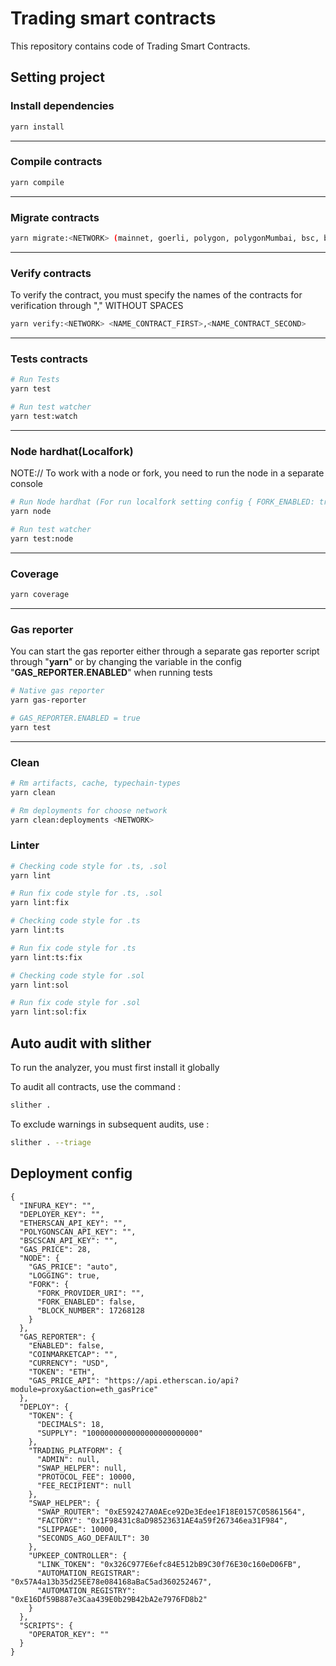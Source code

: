 # Trading smart contracts

This repository contains code of Trading Smart Contracts.

## Setting project

### Install dependencies

```sh
yarn install
```

---

### Compile contracts

```sh
yarn compile
```

---

### Migrate contracts

```sh
yarn migrate:<NETWORK> (mainnet, goerli, polygon, polygonMumbai, bsc, bscTestnet)
```

---

### Verify contracts

To verify the contract, you must specify the names of the contracts for verification through "," WITHOUT SPACES

```sh
yarn verify:<NETWORK> <NAME_CONTRACT_FIRST>,<NAME_CONTRACT_SECOND>
```

---

### Tests contracts

```sh
# Run Tests
yarn test

# Run test watcher
yarn test:watch
```

---

### Node hardhat(Localfork)

NOTE:// To work with a node or fork, you need to run the node in a separate console

```sh
# Run Node hardhat (For run localfork setting config { FORK_ENABLED: true, FORK_PROVIDER_URI: "https://...."})
yarn node

# Run test watcher
yarn test:node
```

---

### Coverage

```sh
yarn coverage
```

---

### Gas reporter

You can start the gas reporter either through a separate gas reporter script through "**yarn**" or by changing the variable in the config "**GAS_REPORTER.ENABLED**" when running tests

```sh
# Native gas reporter
yarn gas-reporter

# GAS_REPORTER.ENABLED = true
yarn test
```

---

### Clean

```sh
# Rm artifacts, cache, typechain-types
yarn clean

# Rm deployments for choose network
yarn clean:deployments <NETWORK>
```

### Linter

```sh
# Checking code style for .ts, .sol
yarn lint

# Run fix code style for .ts, .sol
yarn lint:fix

# Checking code style for .ts
yarn lint:ts

# Run fix code style for .ts
yarn lint:ts:fix

# Checking code style for .sol
yarn lint:sol

# Run fix code style for .sol
yarn lint:sol:fix
```

## Auto audit with slither

To run the analyzer, you must first install it globally

To audit all contracts, use the command :

```sh
slither .
```

To exclude warnings in subsequent audits, use :

```sh
slither . --triage
```

## Deployment config

```
{
  "INFURA_KEY": "",
  "DEPLOYER_KEY": "",
  "ETHERSCAN_API_KEY": "",
  "POLYGONSCAN_API_KEY": "",
  "BSCSCAN_API_KEY": "",
  "GAS_PRICE": 28,
  "NODE": {
    "GAS_PRICE": "auto",
    "LOGGING": true,
    "FORK": {
      "FORK_PROVIDER_URI": "",
      "FORK_ENABLED": false,
      "BLOCK_NUMBER": 17268128
    }
  },
  "GAS_REPORTER": {
    "ENABLED": false,
    "COINMARKETCAP": "",
    "CURRENCY": "USD",
    "TOKEN": "ETH",
    "GAS_PRICE_API": "https://api.etherscan.io/api?module=proxy&action=eth_gasPrice"
  },
  "DEPLOY": {
    "TOKEN": {
      "DECIMALS": 18,
      "SUPPLY": "1000000000000000000000000"
    },
    "TRADING_PLATFORM": {
      "ADMIN": null,
      "SWAP_HELPER": null,
      "PROTOCOL_FEE": 10000,
      "FEE_RECIPIENT": null
    },
    "SWAP_HELPER": {
      "SWAP_ROUTER": "0xE592427A0AEce92De3Edee1F18E0157C05861564",
      "FACTORY": "0x1F98431c8aD98523631AE4a59f267346ea31F984",
      "SLIPPAGE": 10000,
      "SECONDS_AGO_DEFAULT": 30
    },
    "UPKEEP_CONTROLLER": {
      "LINK_TOKEN": "0x326C977E6efc84E512bB9C30f76E30c160eD06FB",
      "AUTOMATION_REGISTRAR": "0x57A4a13b35d25EE78e084168aBaC5ad360252467",
      "AUTOMATION_REGISTRY": "0xE16Df59B887e3Caa439E0b29B42bA2e7976FD8b2"
    }
  },
  "SCRIPTS": {
    "OPERATOR_KEY": ""
  }
}

```
